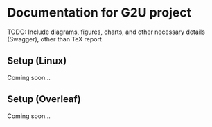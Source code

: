 # Documentation for G2U project

TODO: Include diagrams, figures, charts, and other necessary details (Swagger), other than TeX report

## Setup (Linux)

Coming soon...

## Setup (Overleaf)

Coming soon...

